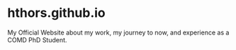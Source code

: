 # hthors.github.io
My Official Website about my work, my journey to now, and experience as a COMD PhD Student.
